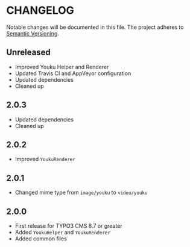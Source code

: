 CHANGELOG
=========

Notable changes will be documented in this file. The project adheres to [Semantic Versioning].

Unreleased
----------

* Improved Youku Helper and Renderer
* Updated Travis CI and AppVeyor configuration
* Updated dependencies
* Cleaned up

2.0.3
-----

* Updated dependencies
* Cleaned up

2.0.2
-----

* Improved `YoukuRenderer`

2.0.1
-----

* Changed mime type from `image/youku` to `video/youku`

2.0.0
-----

* First release for TYPO3 CMS 8.7 or greater
* Added `YoukuHelper` and `YoukuRenderer`
* Added common files

[Semantic Versioning]: http://semver.org "Semantic Versioning"